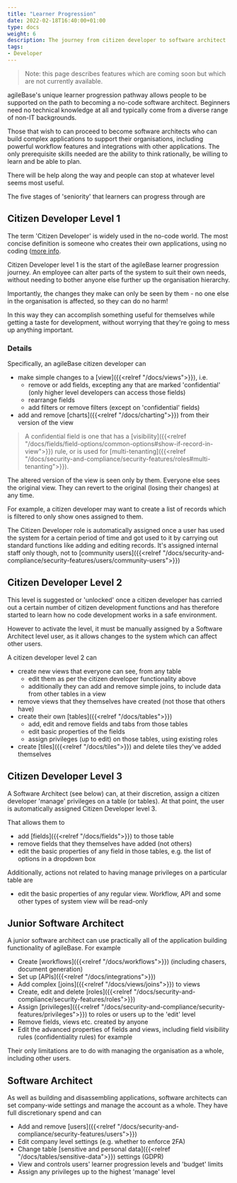 ```yaml
---
title: "Learner Progression"
date: 2022-02-18T16:40:00+01:00
type: docs
weight: 6
description: The journey from citizen developer to software architect
tags:
- Developer
---
```

> Note: this page describes features which are coming soon but which are not currently available.

agileBase's unique learner progression pathway allows people to be supported on the path to becoming a no-code software architect. Beginners need no technical knowledge at all and typically come from a diverse range of non-IT backgrounds.

Those that wish to can proceed to become software architects who can build complex applications to support their organisations, including powerful workflow features and integrations with other applications. The only prerequisite skills needed are the ability to think rationally, be willing to learn and be able to plan.

There will be help along the way and people can stop at whatever level seems most useful.

The five stages of 'seniority' that learners can progress through are

## Citizen Developer Level 1
The term 'Citizen Developer' is widely used in the no-code world. The most concise definition is someone who creates their own applications, using no coding ([more info](https://research.aimultiple.com/citizen-developer/).

Citizen Developer level 1 is the start of the agileBase learner progression journey. An employee can alter parts of the system to suit their own needs, without needing to bother anyone else further up the organisation hierarchy.

Importantly, the changes they make can only be seen by them - no one else in the organisation is affected, so they can do no harm!

In this way they can accomplish something useful for themselves while getting a taste for development, without worrying that they're going to mess up anything important.

### Details
Specifically, an agileBase citizen developer can
* make simple changes to a [view]({{<relref "/docs/views">}}), i.e.
	- remove or add fields, excepting any that are marked 'confidential' (only higher level developers can access those fields)
	- rearrange fields
	- add filters or remove filters (except on 'confidential' fields)
* add and remove [charts]({{<relref "/docs/charting">}}) from their version of the view

> A confidential field is one that has a [visibility]({{<relref "/docs/fields/field-options/common-options#show-if-record-in-view">}}) rule, or is used for [multi-tenanting]({{<relref "/docs/security-and-compliance/security-features/roles#multi-tenanting">}}).

The altered version of the view is seen only by them. Everyone else sees the original view. They can revert to the original (losing their changes) at any time.

For example, a citizen developer may want to create a list of records which is filtered to only show ones assigned to them.

The Citizen Developer role is automatically assigned once a user has used the system for a certain period of time and got used to it by carrying out standard functions like adding and editing records. It's assigned internal staff only though, not to [community users]({{<relref "/docs/security-and-compliance/security-features/users/community-users">}})

## Citizen Developer Level 2
This level is suggested or 'unlocked' once a citizen developer has carried out a certain number of citizen development functions and has therefore started to learn how no code development works in a safe environment.

However to activate the level, it must be manually assigned by a Software Architect level user, as it allows changes to the system which can affect other users.

A citizen developer level 2 can
* create new views that everyone can see, from any table
	- edit them as per the citizen developer functionality above
	- additionally they can add and remove simple joins, to include data from other tables in a view
* remove views that they themselves have created (not those that others have)
* create their own [tables]({{<relref "/docs/tables">}})
	- add, edit and remove fields and tabs from those tables
	- edit basic properties of the fields
	- assign privileges (up to edit) on those tables, using existing roles
* create [tiles]({{<relref "/docs/tiles">}}) and delete tiles they've added themselves

## Citizen Developer Level 3
A Software Architect (see below) can, at their discretion, assign a citizen developer 'manage' privileges on a table (or tables). At that point, the user is automatically assigned Citizen Developer level 3.

That allows them to
* add [fields]({{<relref "/docs/fields">}}) to those table
* remove fields that they themselves have added (not others)
* edit the basic properties of any field in those tables, e.g. the list of options in a dropdown box

Additionally, actions not related to having manage privileges on a particular table are
* edit the basic properties of any regular view. Workflow, API and some other types of system view will be read-only

## Junior Software Architect
A junior software architect can use practically all of the application building functionality of agileBase. For example
* Create [workflows]({{<relref "/docs/workflows">}}) (including chasers, document generation)
* Set up [APIs]({{<relref "/docs/integrations">}})
* Add complex [joins]({{<relref "/docs/views/joins">}}) to views
* Create, edit and delete [roles]({{<relref "/docs/security-and-compliance/security-features/roles">}})
* Assign [privileges]({{<relref "/docs/security-and-compliance/security-features/privileges">}}) to roles or users up to the 'edit' level
* Remove fields, views etc. created by anyone
* Edit the advanced properties of fields and views, including field visibility rules (confidentiality rules) for example

Their only limitations are to do with managing the organisation as a whole, including other users.

## Software Architect
As well as building and disassembling applications, software architects can set company-wide settings and manage the account as a whole. They have full discretionary spend and can 
* Add and remove [users]({{<relref "/docs/security-and-compliance/security-features/users">}})
* Edit company level settings (e.g. whether to enforce 2FA)
* Change table [sensitive and personal data]({{<relref "/docs/tables/sensitive-data">}}) settings (GDPR)
* View and controls users' learner progression levels and 'budget' limits
* Assign any privileges up to the highest 'manage' level



